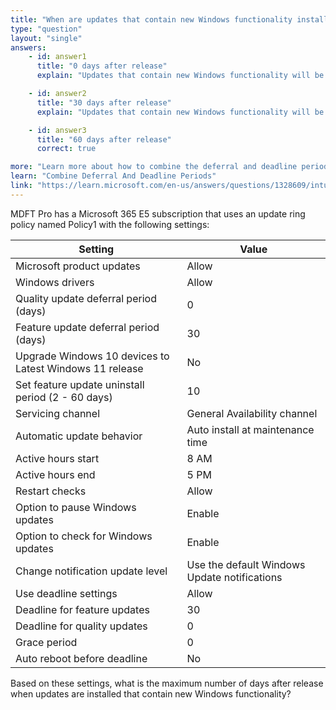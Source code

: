 ```yaml
---
title: "When are updates that contain new Windows functionality installed?"
type: "question"
layout: "single"
answers:
    - id: answer1
      title: "0 days after release"
      explain: "Updates that contain new Windows functionality will be deferred for 30 days, after which there is a 30-day deadline. That add up to 60 days."

    - id: answer2
      title: "30 days after release"
      explain: "Updates that contain new Windows functionality will be deferred for 30 days, after which there is a 30-day deadline. That add up to 60 days."

    - id: answer3
      title: "60 days after release"
      correct: true

more: "Learn more about how to combine the deferral and deadline periods for Windows updates."
learn: "Combine Deferral And Deadline Periods"
link: "https://learn.microsoft.com/en-us/answers/questions/1328609/intune-update-rings-deadline-configuration"
---
```

MDFT Pro has a Microsoft 365 E5 subscription that uses an update ring policy named Policy1 with the following settings:

| Setting                                      | Value                               |
|----------------------------------------------|-------------------------------------|
| Microsoft product updates                    | Allow                               |
| Windows drivers                              | Allow                               |
| Quality update deferral period (days)        | 0                                   |
| Feature update deferral period (days)        | 30                                  |
| Upgrade Windows 10 devices to Latest Windows 11 release | No                       |
| Set feature update uninstall period (2 - 60 days) | 10                             |
| Servicing channel                            | General Availability channel        |
| Automatic update behavior                    | Auto install at maintenance time    |
| Active hours start                           | 8 AM                                |
| Active hours end                             | 5 PM                                |
| Restart checks                               | Allow                               |
| Option to pause Windows updates              | Enable                              |
| Option to check for Windows updates          | Enable                              |
| Change notification update level             | Use the default Windows Update notifications |
| Use deadline settings                        | Allow                               |
| Deadline for feature updates                 | 30                                  |
| Deadline for quality updates                 | 0                                   |
| Grace period                                 | 0                                   |
| Auto reboot before deadline                  | No                                  |

Based on these settings, what is the maximum number of days after release when updates are installed that contain new Windows functionality?
